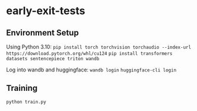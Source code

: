# early-exit-tests

## Environment Setup
Using Python 3.10:
`pip install torch torchvision torchaudio --index-url https://download.pytorch.org/whl/cu124`
`pip install transformers datasets sentencepiece triton wandb`

Log into wandb and huggingface:
`wandb login`
`huggingface-cli login`

## Training
`python train.py`
